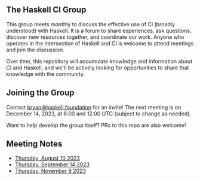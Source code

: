 ## The Haskell CI Group

This group meets monthly to discuss the effective use of CI (broadly
understood) with Haskell. It is a forum to share experiences, ask questions,
discover new resources together, and coordinate our work. Anyone who operates
in the intersection of Haskell and CI is welcome to attend meetings and join the
discussion.

Over time, this repository will accumulate knowledge and information about CI
and Haskell, and we'll be actively looking for opportunities to share that
knowledge with the community.

## Joining the Group

Contact bryan@haskell.foundation for an invite! The next meeting is on December
14, 2023, at 6:00 and 12:00 UTC (subject to change as needed).

Want to help develop the group itself? PRs to this repo are also welcome!

## Meeting Notes

* [Thursday, August 10 2023](./meeting-notes/2023-08-10.md)
* [Thursday, September 14 2023](./meeting-notes/2023-09-14.md)
* [Thursday, November 9 2023](./meeting-notes/2023-11-09.md)
